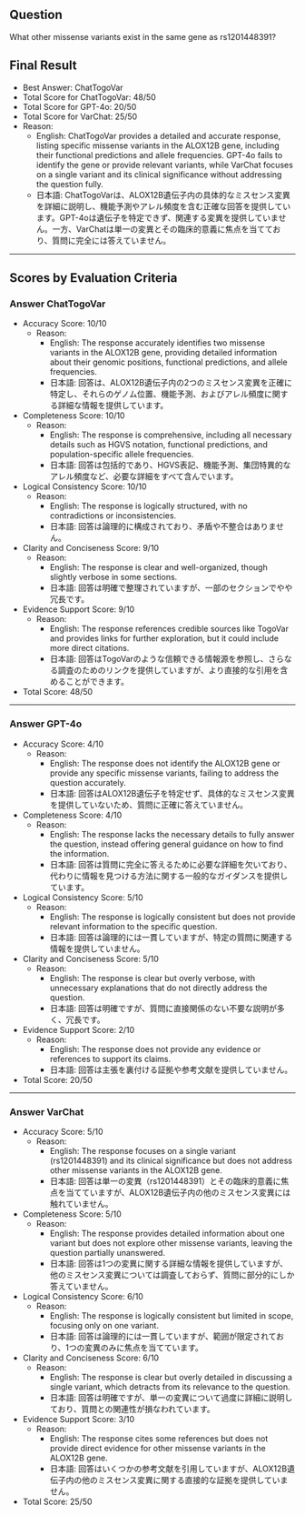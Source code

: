 ## Question

What other missense variants exist in the same gene as rs1201448391?

## Final Result

- Best Answer: ChatTogoVar
- Total Score for ChatTogoVar: 48/50
- Total Score for GPT-4o: 20/50
- Total Score for VarChat: 25/50
- Reason:
  - English: ChatTogoVar provides a detailed and accurate response, listing specific missense variants in the ALOX12B gene, including their functional predictions and allele frequencies. GPT-4o fails to identify the gene or provide relevant variants, while VarChat focuses on a single variant and its clinical significance without addressing the question fully.
  - 日本語: ChatTogoVarは、ALOX12B遺伝子内の具体的なミスセンス変異を詳細に説明し、機能予測やアレル頻度を含む正確な回答を提供しています。GPT-4oは遺伝子を特定できず、関連する変異を提供していません。一方、VarChatは単一の変異とその臨床的意義に焦点を当てており、質問に完全には答えていません。

---

## Scores by Evaluation Criteria

### Answer ChatTogoVar
- Accuracy Score: 10/10
  - Reason: 
    - English: The response accurately identifies two missense variants in the ALOX12B gene, providing detailed information about their genomic positions, functional predictions, and allele frequencies.
    - 日本語: 回答は、ALOX12B遺伝子内の2つのミスセンス変異を正確に特定し、それらのゲノム位置、機能予測、およびアレル頻度に関する詳細な情報を提供しています。
- Completeness Score: 10/10
  - Reason: 
    - English: The response is comprehensive, including all necessary details such as HGVS notation, functional predictions, and population-specific allele frequencies.
    - 日本語: 回答は包括的であり、HGVS表記、機能予測、集団特異的なアレル頻度など、必要な詳細をすべて含んでいます。
- Logical Consistency Score: 10/10
  - Reason: 
    - English: The response is logically structured, with no contradictions or inconsistencies.
    - 日本語: 回答は論理的に構成されており、矛盾や不整合はありません。
- Clarity and Conciseness Score: 9/10
  - Reason: 
    - English: The response is clear and well-organized, though slightly verbose in some sections.
    - 日本語: 回答は明確で整理されていますが、一部のセクションでやや冗長です。
- Evidence Support Score: 9/10
  - Reason: 
    - English: The response references credible sources like TogoVar and provides links for further exploration, but it could include more direct citations.
    - 日本語: 回答はTogoVarのような信頼できる情報源を参照し、さらなる調査のためのリンクを提供していますが、より直接的な引用を含めることができます。
- Total Score: 48/50

---

### Answer GPT-4o
- Accuracy Score: 4/10
  - Reason: 
    - English: The response does not identify the ALOX12B gene or provide any specific missense variants, failing to address the question accurately.
    - 日本語: 回答はALOX12B遺伝子を特定せず、具体的なミスセンス変異を提供していないため、質問に正確に答えていません。
- Completeness Score: 4/10
  - Reason: 
    - English: The response lacks the necessary details to fully answer the question, instead offering general guidance on how to find the information.
    - 日本語: 回答は質問に完全に答えるために必要な詳細を欠いており、代わりに情報を見つける方法に関する一般的なガイダンスを提供しています。
- Logical Consistency Score: 5/10
  - Reason: 
    - English: The response is logically consistent but does not provide relevant information to the specific question.
    - 日本語: 回答は論理的には一貫していますが、特定の質問に関連する情報を提供していません。
- Clarity and Conciseness Score: 5/10
  - Reason: 
    - English: The response is clear but overly verbose, with unnecessary explanations that do not directly address the question.
    - 日本語: 回答は明確ですが、質問に直接関係のない不要な説明が多く、冗長です。
- Evidence Support Score: 2/10
  - Reason: 
    - English: The response does not provide any evidence or references to support its claims.
    - 日本語: 回答は主張を裏付ける証拠や参考文献を提供していません。
- Total Score: 20/50

---

### Answer VarChat
- Accuracy Score: 5/10
  - Reason: 
    - English: The response focuses on a single variant (rs1201448391) and its clinical significance but does not address other missense variants in the ALOX12B gene.
    - 日本語: 回答は単一の変異（rs1201448391）とその臨床的意義に焦点を当てていますが、ALOX12B遺伝子内の他のミスセンス変異には触れていません。
- Completeness Score: 5/10
  - Reason: 
    - English: The response provides detailed information about one variant but does not explore other missense variants, leaving the question partially unanswered.
    - 日本語: 回答は1つの変異に関する詳細な情報を提供していますが、他のミスセンス変異については調査しておらず、質問に部分的にしか答えていません。
- Logical Consistency Score: 6/10
  - Reason: 
    - English: The response is logically consistent but limited in scope, focusing only on one variant.
    - 日本語: 回答は論理的には一貫していますが、範囲が限定されており、1つの変異のみに焦点を当てています。
- Clarity and Conciseness Score: 6/10
  - Reason: 
    - English: The response is clear but overly detailed in discussing a single variant, which detracts from its relevance to the question.
    - 日本語: 回答は明確ですが、単一の変異について過度に詳細に説明しており、質問との関連性が損なわれています。
- Evidence Support Score: 3/10
  - Reason: 
    - English: The response cites some references but does not provide direct evidence for other missense variants in the ALOX12B gene.
    - 日本語: 回答はいくつかの参考文献を引用していますが、ALOX12B遺伝子内の他のミスセンス変異に関する直接的な証拠を提供していません。
- Total Score: 25/50